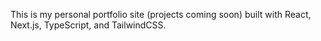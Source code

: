 This is my personal portfolio site (projects coming soon) built with
React, Next.js, TypeScript, and TailwindCSS. 